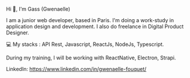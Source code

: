 Hi 👋, I'm Gass (Gwenaelle)

I am a junior web developer, based in Paris. I'm doing a work-study in application design and development. I also do freelance in Digital Product Designer.

💻 My stacks : API Rest, Javascript, ReactJs, NodeJs, Typescript.

During my training, I will be working with ReactNative, Electron, Strapi.



LinkedIn: https://www.linkedin.com/in/gwenaelle-fouquet/



<!--
**Gass-Dev/Gass-Dev** is a ✨ _special_ ✨ repository because its `README.md` (this file) appears on your GitHub profile.
